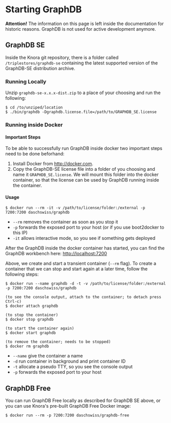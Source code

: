 <!---
Copyright © 2015-2021 the contributors (see Contributors.md).

This file is part of DSP — DaSCH Service Platform.

DSP is free software: you can redistribute it and/or modify
it under the terms of the GNU Affero General Public License as published
by the Free Software Foundation, either version 3 of the License, or
(at your option) any later version.

DSP is distributed in the hope that it will be useful,
but WITHOUT ANY WARRANTY; without even the implied warranty of
MERCHANTABILITY or FITNESS FOR A PARTICULAR PURPOSE.  See the
GNU Affero General Public License for more details.

You should have received a copy of the GNU Affero General Public
License along with DSP. If not, see <http://www.gnu.org/licenses/>.
-->

# Starting GraphDB

**Attention!** The information on this page is left inside the documentation for historic reasons. GraphDB is not used
for active development anymore.

## GraphDB SE

Inside the Knora git repository, there is a folder called
`/triplestores/graphdb-se` containing the latest supported version of the GraphDB-SE distribution archive.

### Running Locally

Unzip `graphdb-se-x.x.x-dist.zip` to a place of your choosing and run the following:

    $ cd /to/unziped/location
    $ ./bin/graphdb -Dgraphdb.license.file=/path/to/GRAPHDB_SE.license

### Running inside Docker

#### Important Steps

To be able to successfully run GraphDB inside docker two important steps need to be done beforhand:

1. Install Docker from <http://docker.com>.
2. Copy the GraphDB-SE license file into a folder of you choosing and name it `GRAPHDB_SE.license`. We will mount this
   folder into the docker container, so that the license can be used by GraphDB running inside the container.

#### Usage

```
$ docker run --rm -it -v /path/to/license/folder:/external -p 7200:7200 daschswiss/graphdb
```

- `--rm` removes the container as soon as you stop it
- `-p` forwards the exposed port to your host (or if you use boot2docker to this IP)
- `-it` allows interactive mode, so you see if something gets deployed

After the GraphDB inside the docker container has started, you can find the GraphDB workbench
here: <http://localhost:7200>

Above, we create and start a transient container (`--rm` flag). To create a container that we can stop and start again
at a later time, follow the following steps:

```
$ docker run --name graphdb -d -t -v /path/to/license/folder:/external -p 7200:7200 daschswiss/graphdb

(to see the console output, attach to the container; to detach press Ctrl-c)
$ docker attach graphdb

(to stop the container)
$ docker stop graphdb

(to start the container again)
$ docker start graphdb

(to remove the container; needs to be stopped)
$ docker rm graphdb
```

- `--name` give the container a name
- `-d` run container in background and print container ID
- `-t` allocate a pseudo TTY, so you see the console output
- `-p` forwards the exposed port to your host

## GraphDB Free

You can run GraphDB Free locally as described for GraphDB SE above, or you can use Knora's pre-built GraphDB Free Docker
image:

```
$ docker run --rm -p 7200:7200 daschswiss/graphdb-free
```
